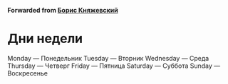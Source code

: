 **Forwarded from [Борис Княжевский](https://t.me/Knyazhevsky)**

# Дни недели
Monday — Понедельник
Tuesday — Вторник
Wednesday — Среда
Thursday — Четверг
Friday — Пятница
Saturday — Суббота
Sunday — Воскресенье